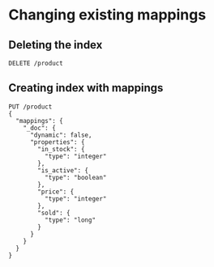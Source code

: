 # Changing existing mappings

## Deleting the index

```
DELETE /product
```

## Creating index with mappings

```
PUT /product
{
  "mappings": {
    "_doc": {
      "dynamic": false,
      "properties": {
        "in_stock": {
          "type": "integer"
        },
        "is_active": {
          "type": "boolean"
        },
        "price": {
          "type": "integer"
        },
        "sold": {
          "type": "long"
        }
      }
    }
  }
}
```